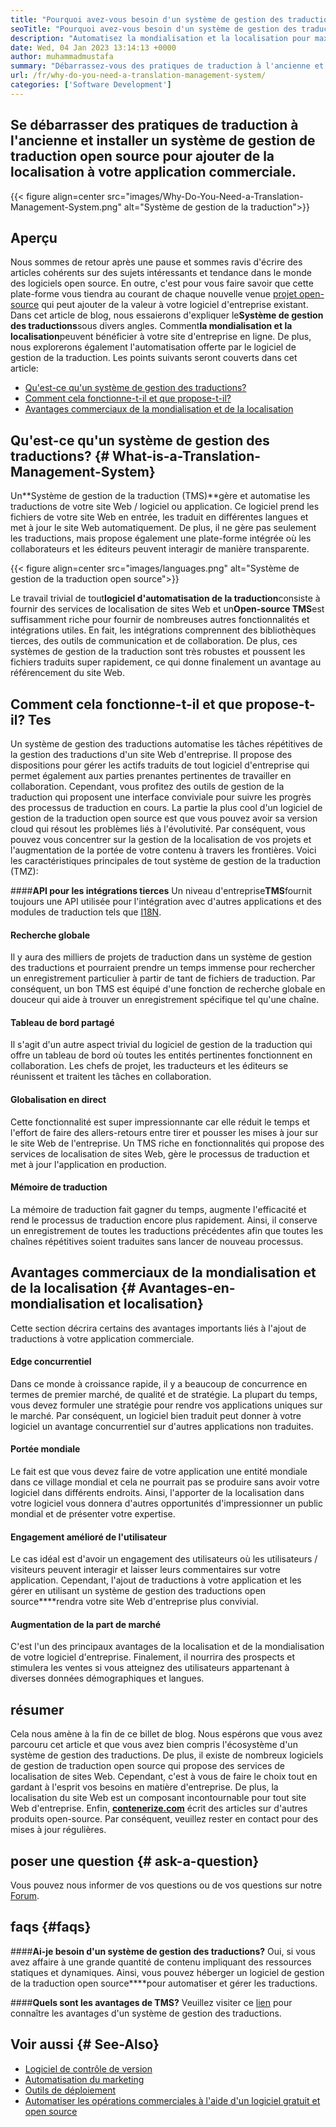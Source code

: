 ```yaml
---
title: "Pourquoi avez-vous besoin d'un système de gestion des traductions?" 
seoTitle: "Pourquoi avez-vous besoin d'un système de gestion des traductions?" 
description: "Automatisez la mondialisation et la localisation pour maximiser la portée de vos produits. Explorons comment votre logiciel exploite un système de gestion des traductions." 
date: Wed, 04 Jan 2023 13:14:13 +0000
author: muhammadmustafa
summary: "Débarrassez-vous des pratiques de traduction à l'ancienne et installez un système de gestion de traduction open source pour ajouter une localisation à votre application commerciale." 
url: /fr/why-do-you-need-a-translation-management-system/
categories: ['Software Development']
---
```


## Se débarrasser des pratiques de traduction à l'ancienne et installer un système de gestion de traduction open source pour ajouter de la localisation à votre application commerciale.

{{< figure align=center src="images/Why-Do-You-Need-a-Translation-Management-System.png" alt="Système de gestion de la traduction">}}


## Aperçu
Nous sommes de retour après une pause et sommes ravis d'écrire des articles cohérents sur des sujets intéressants et tendance dans le monde des logiciels open source. En outre, c'est pour vous faire savoir que cette plate-forme vous tiendra au courant de chaque nouvelle venue [projet open-source][1] qui peut ajouter de la valeur à votre logiciel d'entreprise existant.
Dans cet article de blog, nous essaierons d'expliquer le**Système de gestion des traductions**sous divers angles. Comment**la mondialisation et la localisation**peuvent bénéficier à votre site d'entreprise en ligne. De plus, nous explorerons également l'automatisation offerte par le logiciel de gestion de la traduction.
Les points suivants seront couverts dans cet article:
  * [Qu'est-ce qu'un système de gestion des traductions?][2]
  * [Comment cela fonctionne-t-il et que propose-t-il? ][3]
  * [Avantages commerciaux de la mondialisation et de la localisation][4]

## Qu'est-ce qu'un système de gestion des traductions? {# What-is-a-Translation-Management-System}
Un**Système de gestion de la traduction (TMS)**gère et automatise les traductions de votre site Web / logiciel ou application. Ce logiciel prend les fichiers de votre site Web en entrée, les traduit en différentes langues et met à jour le site Web automatiquement. De plus, il ne gère pas seulement les traductions, mais propose également une plate-forme intégrée où les collaborateurs et les éditeurs peuvent interagir de manière transparente.

{{< figure align=center src="images/languages.png" alt="Système de gestion de la traduction open source">}}

Le travail trivial de tout**logiciel d'automatisation de la traduction**consiste à fournir des services de localisation de sites Web et un**Open-source TMS**est suffisamment riche pour fournir de nombreuses autres fonctionnalités et intégrations utiles. En fait, les intégrations comprennent des bibliothèques tierces, des outils de communication et de collaboration. De plus, ces systèmes de gestion de la traduction sont très robustes et poussent les fichiers traduits super rapidement, ce qui donne finalement un avantage au référencement du site Web.

## Comment cela fonctionne-t-il et que propose-t-il? Tes
Un système de gestion des traductions automatise les tâches répétitives de la gestion des traductions d'un site Web d'entreprise. Il propose des dispositions pour gérer les actifs traduits de tout logiciel d'entreprise qui permet également aux parties prenantes pertinentes de travailler en collaboration. Cependant, vous profitez des outils de gestion de la traduction qui proposent une interface conviviale pour suivre les progrès des processus de traduction en cours.
La partie la plus cool d'un logiciel de gestion de la traduction open source est que vous pouvez avoir sa version cloud qui résout les problèmes liés à l'évolutivité. Par conséquent, vous pouvez vous concentrer sur la gestion de la localisation de vos projets et l'augmentation de la portée de votre contenu à travers les frontières.
Voici les caractéristiques principales de tout système de gestion de la traduction (TMZ):

####**API pour les intégrations tierces**
Un niveau d'entreprise**TMS**fournit toujours une API utilisée pour l'intégration avec d'autres applications et des modules de traduction tels que [I18N][5].

#### Recherche globale
Il y aura des milliers de projets de traduction dans un système de gestion des traductions et pourraient prendre un temps immense pour rechercher un enregistrement particulier à partir de tant de fichiers de traduction. Par conséquent, un bon TMS est équipé d'une fonction de recherche globale en douceur qui aide à trouver un enregistrement spécifique tel qu'une chaîne.

#### Tableau de bord partagé
Il s'agit d'un autre aspect trivial du logiciel de gestion de la traduction qui offre un tableau de bord où toutes les entités pertinentes fonctionnent en collaboration. Les chefs de projet, les traducteurs et les éditeurs se réunissent et traitent les tâches en collaboration.

#### Globalisation en direct
Cette fonctionnalité est super impressionnante car elle réduit le temps et l'effort de faire des allers-retours entre tirer et pousser les mises à jour sur le site Web de l'entreprise. Un TMS riche en fonctionnalités qui propose des services de localisation de sites Web, gère le processus de traduction et met à jour l'application en production.

#### Mémoire de traduction
La mémoire de traduction fait gagner du temps, augmente l'efficacité et rend le processus de traduction encore plus rapidement. Ainsi, il conserve un enregistrement de toutes les traductions précédentes afin que toutes les chaînes répétitives soient traduites sans lancer de nouveau processus.

## Avantages commerciaux de la mondialisation et de la localisation {# Avantages-en-mondialisation et localisation}
Cette section décrira certains des avantages importants liés à l'ajout de traductions à votre application commerciale.

#### Edge concurrentiel
Dans ce monde à croissance rapide, il y a beaucoup de concurrence en termes de premier marché, de qualité et de stratégie. La plupart du temps, vous devez formuler une stratégie pour rendre vos applications uniques sur le marché. Par conséquent, un logiciel bien traduit peut donner à votre logiciel un avantage concurrentiel sur d'autres applications non traduites.

#### Portée mondiale
Le fait est que vous devez faire de votre application une entité mondiale dans ce village mondial et cela ne pourrait pas se produire sans avoir votre logiciel dans différents endroits. Ainsi, l'apporter de la localisation dans votre logiciel vous donnera d'autres opportunités d'impressionner un public mondial et de présenter votre expertise.

#### Engagement amélioré de l'utilisateur
Le cas idéal est d'avoir un engagement des utilisateurs où les utilisateurs / visiteurs peuvent interagir et laisser leurs commentaires sur votre application. Cependant, l'ajout de traductions à votre application et les gérer en utilisant un système de gestion des traductions open source****rendra votre site Web d'entreprise plus convivial.

#### Augmentation de la part de marché
C'est l'un des principaux avantages de la localisation et de la mondialisation de votre logiciel d'entreprise. Finalement, il nourrira des prospects et stimulera les ventes si vous atteignez des utilisateurs appartenant à diverses données démographiques et langues.

## résumer
Cela nous amène à la fin de ce billet de blog. Nous espérons que vous avez parcouru cet article et que vous avez bien compris l'écosystème d'un système de gestion des traductions. De plus, il existe de nombreux logiciels de gestion de traduction open source qui propose des services de localisation de sites Web. Cependant, c'est à vous de faire le choix tout en gardant à l'esprit vos besoins en matière d'entreprise. De plus, la localisation du site Web est un composant incontournable pour tout site Web d'entreprise.
Enfin, [**contenerize.com**][6] écrit des articles sur d'autres produits open-source. Par conséquent, veuillez rester en contact pour des mises à jour régulières.

## poser une question {# ask-a-question}
Vous pouvez nous informer de vos questions ou de vos questions sur notre [Forum][7].

## faqs {#faqs}

####**Ai-je besoin d'un système de gestion des traductions?**
Oui, si vous avez affaire à une grande quantité de contenu impliquant des ressources statiques et dynamiques. Ainsi, vous pouvez héberger un logiciel de gestion de la traduction open source****pour automatiser et gérer les traductions.

####**Quels sont les avantages de TMS?**
Veuillez visiter ce [lien][4] pour connaître les avantages d'un système de gestion des traductions.

## Voir aussi {# See-Also}
  * [Logiciel de contrôle de version][8]
  * [Automatisation du marketing][9]
  * [Outils de déploiement][10]
  * [Automatiser les opérations commerciales à l'aide d'un logiciel gratuit et open source][11]

  
[1]: https://products.containerize.com/
[2]: #What-is-a-translation-management-system
[3]: #How-does-it-work-and-what-does-it-offer
[4]: #Benefits-of-globalization-and-localization
[5]: https://www.npmjs.com/package/i18n
[6]: https://www.containerize.com/
[7]: https://forum.containerize.com/
[8]: https://blog.containerize.com/category/version-control-software/
[9]: https://blog.containerize.com/category/marketing-automation/
[10]: https://blog.containerize.com/category/deployment-tools/
[11]: https://blog.containerize.com/blogging/automate-business-operations-using-open-source-software/
